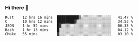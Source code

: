 ### Hi there 👋

<!--
**WShiBin/WShiBin** is a ✨ _special_ ✨ repository because its `README.md` (this file) appears on your GitHub profile.

Here are some ideas to get you started:

- 🔭 I’m currently working on ...
- 🌱 I’m currently learning ...
- 👯 I’m looking to collaborate on ...
- 🤔 I’m looking for help with ...
- 💬 Ask me about ...
- 📫 How to reach me: ...
- 😄 Pronouns: ...
- ⚡ Fun fact: ...
-->

<!--START_SECTION:waka-->
```text
Rust    12 hrs 16 mins  ██████████▒░░░░░░░░░░░░░░   41.47 % 
C       10 hrs 12 mins  ████████▓░░░░░░░░░░░░░░░░   34.53 % 
JSON    1 hr 52 mins    █▓░░░░░░░░░░░░░░░░░░░░░░░   06.35 % 
Bash    1 hr 13 mins    █░░░░░░░░░░░░░░░░░░░░░░░░   04.12 % 
CMake   55 mins         ▓░░░░░░░░░░░░░░░░░░░░░░░░   03.10 % 
```
<!--END_SECTION:waka-->
